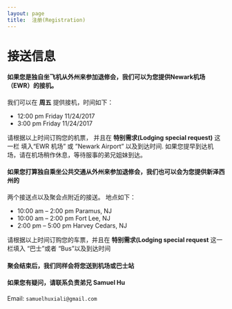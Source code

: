 ```yaml
---
layout: page
title:  注册(Registration)
---
```


# 接送信息

#### 如果您是独自坐飞机从外州来参加退修会，我们可以为您提供Newark机场（EWR）的接机。

我们可以在 __周五__ 提供接机，时间如下：
* 12:00 pm Friday 11/24/2017
* 3:00 pm Friday 11/24/2017

请根据以上时间订购您的机票， 并且在 __特别需求(Lodging special request)__ 这一栏
填入“EWR 机场” 或 ”Newark Airport” 以及到达时间.
如果您提早到达机场，请在机场稍作休息，等待服事的弟兄姐妹到达。

#### 如果您打算独自乘坐公共交通从外州来参加退修会，我们也可以会为您提供新泽西州的
两个接送点以及聚会点附近的接送。 地点如下：

* 10:00 am – 2:00 pm Paramus, NJ
* 10:00 am – 2:00 pm Fort Lee, NJ
* 2:00 pm – 5:00 pm Harvey Cedars, NJ

请根据以上时间订购您的车票，并且在 __特别需求(Lodging special request__ 这一栏填入
“巴士”或者 “Bus”以及到达时间

#### 聚会结束后，我们同样会将您送到机场或巴士站

#### 如果您有疑问，请联系负责弟兄 Samuel Hu

Email: `samuelhuxiali@gmail.com`
